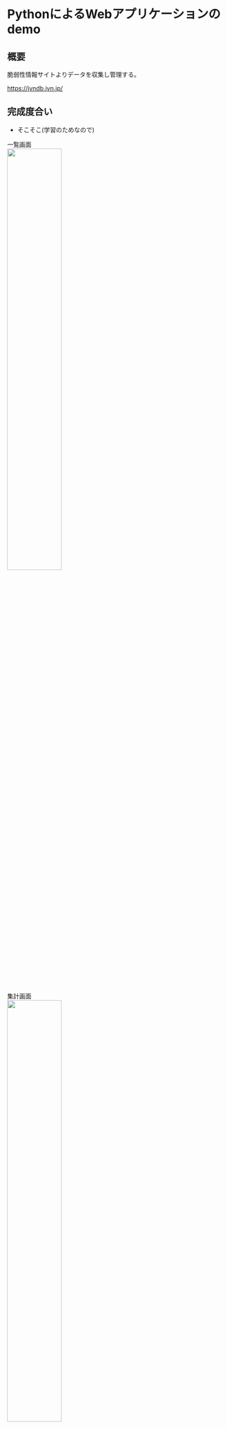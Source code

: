 PythonによるWebアプリケーションのdemo
=================
## 概要
脆弱性情報サイトよりデータを収集し管理する。

https://jvndb.jvn.jp/

## 完成度合い
- そこそこ(学習のためなので)

一覧画面  
<img src="https://user-images.githubusercontent.com/22115777/58462471-f2b65f00-816c-11e9-9e21-9e5677bed6c1.png" width=50%>  
集計画面  
<img src="https://user-images.githubusercontent.com/4899700/47139528-fb050c80-d2f6-11e8-8427-eeb267a43f9f.png" width=50%>  
グラフ画面  
<img src="https://user-images.githubusercontent.com/22115777/52532776-3d060280-2d6d-11e9-9c66-ca9e8ed2844d.png" width=50%>  

## インストールの方法、動かし方
- 下記コマンドを実行
```
cd ${WHERE}
git clone https://github.com/hidekuno/jvn
cd jvn
docker-compose build
docker-compose up -d
```
- ブラウザよりアクセス(http://localhost:8002/)
- User/Passwordにadmin/adminを入力してログイン
<img src="https://user-images.githubusercontent.com/22115777/65844320-ba1fcf80-e370-11e9-8c36-3f0aa0ef9059.png" width=50%>
<img src="https://user-images.githubusercontent.com/22115777/65844449-521db900-e371-11e9-9586-4b995d1c781b.png" width=50%>

## JVNデータの更新
```
docker exec jvn_web python3 /var/www/jvn/jvn_db_register.py
```

## JVNデータのバックアップ
```
docker exec jvn_postgres pg_dump -v -U jvn jvn_db | gzip -c > /tmp/jvn_dump.sql.gz
python /home/hideki/jvn/tool/jvn_dropbox.py  --token=${YOUR_DROPBOX_APIKEY}
```

## 接続テストのためpsqlを構築
```
docker run -it --name psql --network jvn_default governmentpaas/psql
```
## phppgadminの構築
```
docker run -d --name phppgadmin --network jvn_default -p 8081:80 -e PHP_PG_ADMIN_SERVER_HOST=192.168.1.3 dockage/phppgadmin
```
## pgadminの構築
```
docker run --name=pgadmin -d -p 8081:80 --network jvn_default \ 
  -e PGADMIN_DEFAULT_EMAIL=hoge@hoge.com \
  -e PGADMIN_DEFAULT_PASSWORD=hoge \
   dpage/pgadmin4
```
